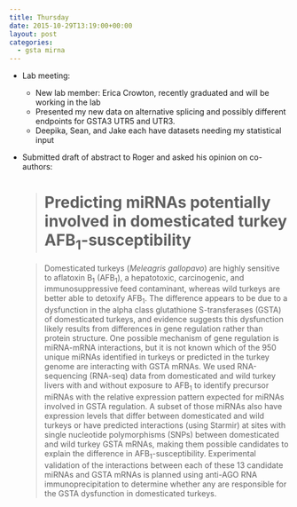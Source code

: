 ```yaml
---
title: Thursday
date: 2015-10-29T13:19:00+00:00
layout: post
categories:
  - gsta mirna
---
```

  * Lab meeting:
      * New lab member: Erica Crowton, recently graduated and will be working in the lab
      * Presented my new data on alternative splicing and possibly different endpoints for GSTA3 UTR5 and UTR3.
      * Deepika, Sean, and Jake each have datasets needing my statistical input
  * Submitted draft of abstract to Roger and asked his opinion on co-authors:

    > # Predicting miRNAs potentially involved in domesticated turkey AFB<sub>1</sub>-susceptibility

    > Domesticated turkeys (_Meleagris gallopavo_) are highly sensitive to aflatoxin B<sub>1</sub> (AFB<sub>1</sub>), a hepatotoxic, carcinogenic, and immunosuppressive feed contaminant, whereas wild turkeys are better able to detoxify AFB<sub>1</sub>. The difference appears to be due to a dysfunction in the alpha class glutathione S-transferases (GSTA) of domesticated turkeys, and evidence suggests this dysfunction likely results from differences in gene regulation rather than protein structure. One possible mechanism of gene regulation is miRNA-mRNA interactions, but it is not known which of the 950 unique miRNAs identified in turkeys or predicted in the turkey genome are interacting with GSTA mRNAs. We used RNA-sequencing (RNA-seq) data from domesticated and wild turkey livers with and without exposure to AFB<sub>1</sub> to identify precursor miRNAs with the relative expression pattern expected for miRNAs involved in GSTA regulation. A subset of those miRNAs also have expression levels that differ between domesticated and wild turkeys or have predicted interactions (using Starmir) at sites with single nucleotide polymorphisms (SNPs) between domesticated and wild turkey GSTA mRNAs, making them possible candidates to explain the difference in AFB<sub>1</sub>-susceptibility. Experimental validation of the interactions between each of these 13 candidate miRNAs and GSTA mRNAs is planned using anti-AGO RNA immunoprecipitation to determine whether any are responsible for the GSTA dysfunction in domesticated turkeys.
